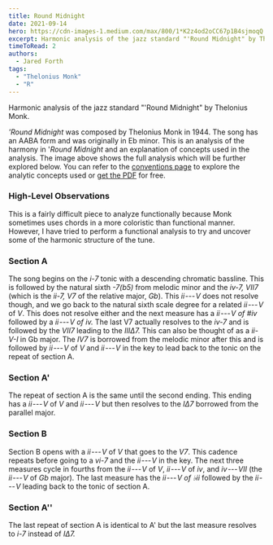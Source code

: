```yaml
---
title: Round Midnight
date: 2021-09-14
hero: https://cdn-images-1.medium.com/max/800/1*K2z4od2oCC67p1B4sjmoqQ.png
excerpt: Harmonic analysis of the jazz standard "'Round Midnight" by Thelonius Monk.
timeToRead: 2
authors:
  - Jared Forth
tags:
  - "Thelonius Monk"
  - "R"
---
```


Harmonic analysis of the jazz standard "'Round Midnight" by Thelonius Monk.

<!--more-->

*'Round Midnight* was composed by Thelonius Monk in 1944. The song has an AABA form and was originally in Eb minor. This is an analysis of the harmony in '*Round Midnight* and an explanation of concepts used in the analysis. The image above shows the full analysis which will be further explored below. You can refer to the [conventions page](https://jazztheory.co/conventions-theory/) to explore the analytic concepts used or [get the PDF](https://jaredforth.gumroad.com/l/round-midnight) for free.

### High-Level Observations

This is a fairly difficult piece to analyze functionally because Monk sometimes uses chords in a more coloristic than functional manner. However, I have tried to perform a functional analysis to try and uncover some of the harmonic structure of the tune. 

### Section A

The song begins on the *i-7* tonic with a descending chromatic bassline. This is followed by the natural sixth *-7(b5)* from melodic minor and the *iv-7, VII7* (which is the *ii-7, V7* of the relative major, *Gb*). This *ii --- V* does not resolve though, and we go back to the natural sixth scale degree for a related *ii --- V* of *V*. This does not resolve either and the next measure has a *ii --- V of #iv* followed by a *ii --- V of iv.* The last V7 actually resolves to the *iv-7* and is followed by the *VII7* leading to the *IIIΔ7.* This can also be thought of as a *ii-V-I* in Gb major. The *IV7* is borrowed from the melodic minor after this and is followed by *ii --- V* of *V* and *ii --- V* in the key to lead back to the tonic on the repeat of section A. 

### Section A'

The repeat of section A is the same until the second ending. This ending has a *ii --- V* of *V* and *ii --- V* but then resolves to the *IΔ7* borrowed from the parallel major. 

### Section B 

Section B opens with a *ii --- V* of *V* that goes to the *V7*. This cadence repeats before going to a *vi-7* and the *ii --- V* in the key. The next three measures cycle in fourths from the *ii --- V* of *V*, *ii --- V* of *iv*, and *iv --- VII* (the *ii --- V* of *Gb* major). The last measure has the *ii --- V of ♭ii* followed by the *ii --- V* leading back to the tonic of section A. 

### Section A''

The last repeat of section A is identical to A' but the last measure resolves to *i-7* instead of *IΔ7.*